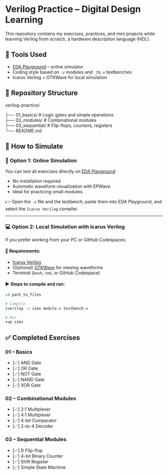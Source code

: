 # Verilog Practice – Digital Design Learning

This repository contains my exercises, practices, and mini projects while learning Verilog from scratch, a hardware description language (HDL).

## 🔧 Tools Used

- [EDA Playground](https://www.edaplayground.com/) – online simulator  
- Coding style based on `.v` modules and `_tb.v` testbenches  
- Icarus Verilog + GTKWave for local simulation

## 📁 Repository Structure  
verilog-practice/

├── 01_basics/   # Logic gates and simple operations  
├── 02_modules/  # Combinational modules  
├── 03_sequential/ # Flip-flops, counters, registers  
└── README.md

## 🧪 How to Simulate

### 🧠 Option 1: Online Simulation

You can test all exercises directly on [EDA Playground](https://www.edaplayground.com/):

- No installation required.  
- Automatic waveform visualization with EPWave.  
- Ideal for practicing small modules.

👉 Open the `.v` file and the testbench, paste them into EDA Playground, and select the `Icarus Verilog` compiler.

---

### 💻 Option 2: Local Simulation with Icarus Verilog

If you prefer working from your PC or GitHub Codespaces:

#### 🧰 Requirements:
- [Icarus Verilog](https://bleyer.org/icarus/)  
- (Optional) [GTKWave](https://gtkwave.sourceforge.net/) for viewing waveforms  
- Terminal (`bash`, `cmd`, or GitHub Codespace)

#### ▶️ Steps to compile and run:

```bash
cd path_to_files

# Compile
iverilog -o simv module.v testbench.v

# Run
vvp simv
```
## ✅ Completed Exercises

### 01 – Basics
- [✅] AND Gate
- [✅] OR Gate
- [✅] NOT Gate
- [✅] NAND Gate
- [✅] XOR Gate

### 02 – Combinational Modules
- [✅] 2:1 Multiplexer
- [✅] 4:1 Multiplexer
- [✅] 4-bit Comparator
- [✅] 2-to-4 Decoder

### 03 – Sequential Modules
- [✅] D Flip-flop
- [✅] 4-bit Binary Counter
- [✅] Shift Register
- [✅] Simple State Machine

